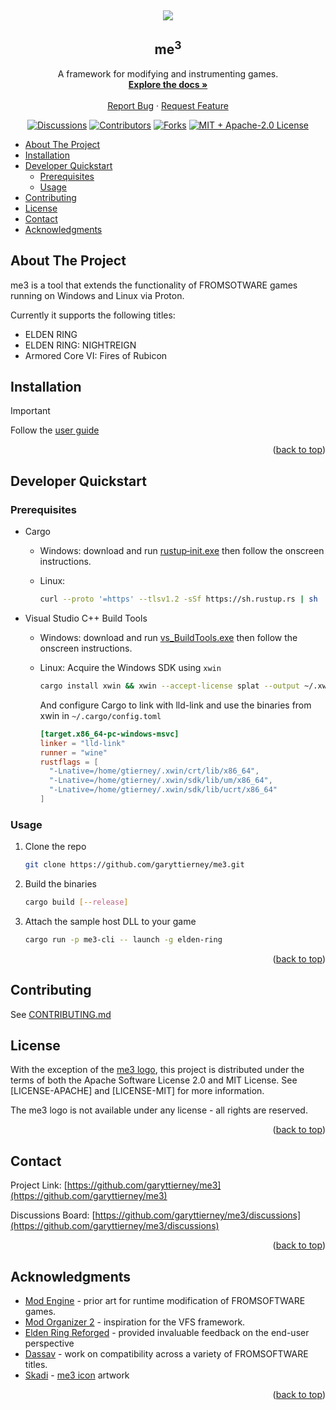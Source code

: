 <a name="readme-top"></a>

<br />
<div align="center">


  <p align="center">
    <img src="distribution/assets/me3.png" />
  </p>
  <h2 align="center">me<sup>3</sup></h2>

  <p align="center">
    A framework for modifying and instrumenting games.
    <br />
    <a href="https://me3.readthedocs.io/"><strong>Explore the docs »</strong></a>
    <br />
    <br />
    <a href="https://github.com/garyttierney/me3/discussions/categories/bug-reports">Report Bug</a>
    ·
    <a href="https://github.com/garyttierney/me3/discussions/categories/ideas">Request Feature</a>
  </p>

[![Discussions][discussions-shield]][discussions-url]
[![Contributors][contributors-shield]][contributors-url]
[![Forks][forks-shield]][forks-url]
[![MIT + Apache-2.0 License][license-shield]][license-url]

</div>


- [About The Project](#about-the-project)
- [Installation](#installation)
- [Developer Quickstart](#developer-quickstart)
  - [Prerequisites](#prerequisites)
  - [Usage](#usage)
- [Contributing](#contributing)
- [License](#license)
- [Contact](#contact)
- [Acknowledgments](#acknowledgments)

<!-- ABOUT THE PROJECT -->

## About The Project

me3 is a tool that extends the functionality of FROMSOTWARE games running on Windows and Linux via Proton.

Currently it supports the following titles:

- ELDEN RING
- ELDEN RING: NIGHTREIGN
- Armored Core VI: Fires of Rubicon

## Installation

> [!IMPORTANT]
> Follow the [user guide](https://me3.readthedocs.io/en/latest/#quickstart)

<p align="right">(<a href="#readme-top">back to top</a>)</p>

<!-- GETTING STARTED -->

## Developer Quickstart

### Prerequisites

- Cargo
  - Windows: download and run [rustup‑init.exe][rustup-installer] then follow the onscreen instructions.
  - Linux:

    ```bash
    curl --proto '=https' --tlsv1.2 -sSf https://sh.rustup.rs | sh
    ```

- Visual Studio C++ Build Tools
  - Windows: download and run [vs_BuildTools.exe][buildtools-installer] then follow the onscreen instructions.
  - Linux: Acquire the Windows SDK using `xwin`

    ```bash
    cargo install xwin && xwin --accept-license splat --output ~/.xwin
    ```

    And configure Cargo to link with lld-link and use the binaries from xwin in `~/.cargo/config.toml`

    ```toml
    [target.x86_64-pc-windows-msvc]
    linker = "lld-link"
    runner = "wine"
    rustflags = [
      "-Lnative=/home/gtierney/.xwin/crt/lib/x86_64",
      "-Lnative=/home/gtierney/.xwin/sdk/lib/um/x86_64",
      "-Lnative=/home/gtierney/.xwin/sdk/lib/ucrt/x86_64"
    ]
    ```

### Usage

1. Clone the repo

   ```sh
   git clone https://github.com/garyttierney/me3.git
   ```

2. Build the binaries

   ```sh
   cargo build [--release]
   ```

3. Attach the sample host DLL to your game

   ```sh
   cargo run -p me3-cli -- launch -g elden-ring
   ```

   <p align="right">(<a href="#readme-top">back to top</a>)</p>

<!-- CONTRIBUTING -->

## Contributing

See [CONTRIBUTING.md](CONTRIBUTING.md)

<!-- LICENSE -->

## License

With the exception of the [me3 logo](distribution/assets/me3.ico), this project is distributed under the terms of both the Apache Software License 2.0 and MIT License. See [LICENSE-APACHE] and [LICENSE-MIT] for more information.

The me3 logo is not available under any license - all rights are reserved.

<p align="right">(<a href="#readme-top">back to top</a>)</p>

<!-- CONTACT -->

## Contact

Project Link: [https://github.com/garyttierney/me3](https://github.com/garyttierney/me3)

Discussions Board: [https://github.com/garyttierney/me3/discussions](https://github.com/garyttierney/me3/discussions)

<p align="right">(<a href="#readme-top">back to top</a>)</p>

<!-- ACKNOWLEDGMENTS -->

## Acknowledgments

<!-- markdown-link-check-disable -->
- [Mod Engine](https://github.com/katalash/ModEngine/tree/master/DS3ModEngine) - prior art for runtime modification of FROMSOFTWARE games.
- [Mod Organizer 2](https://github.com/ModOrganizer2/modorganizer/) - inspiration for the VFS framework.
- [Elden Ring Reforged](https://www.nexusmods.com/eldenring/mods/541) - provided invaluable feedback on the end-user perspective
- [Dassav](https://github.com/dasaav-dsv) - work on compatibility across a variety of FROMSOFTWARE titles.
- [Skadi](https://twitter.com/Skadi_sbw) - [me3 icon](./distribution/assets/me3.png) artwork
<!-- markdown-link-check-enable -->

<p align="right">(<a href="#readme-top">back to top</a>)</p>

<!-- MARKDOWN LINKS & IMAGES -->
<!-- https://www.markdownguide.org/basic-syntax/#reference-style-links -->

[rustup-installer]: https://static.rust-lang.org/dist/rust-1.87.0-x86_64-pc-windows-msvc.msi
[buildtools-installer]: https://aka.ms/vs/17/release/vs_BuildTools.exe
[discussions-shield]: https://img.shields.io/github/discussions/garyttierney/me3
[discussions-url]: https://github.com/garyttierney/me3/discussions
[contributors-shield]: https://img.shields.io/github/contributors/garyttierney/me3.svg?style=flat
[contributors-url]: https://github.com/garyttierney/me3/graphs/contributors
[forks-shield]: https://img.shields.io/github/forks/garyttierney/me3.svg?style=flat
[forks-url]: https://github.com/garyttierney/me3/network/members
[license-shield]: https://img.shields.io/badge/license-MIT%2FApache--2.0-green?style=flat
[license-url]: https://github.com/garyttierney/me3/blob/main/LICENSE-APACHE
